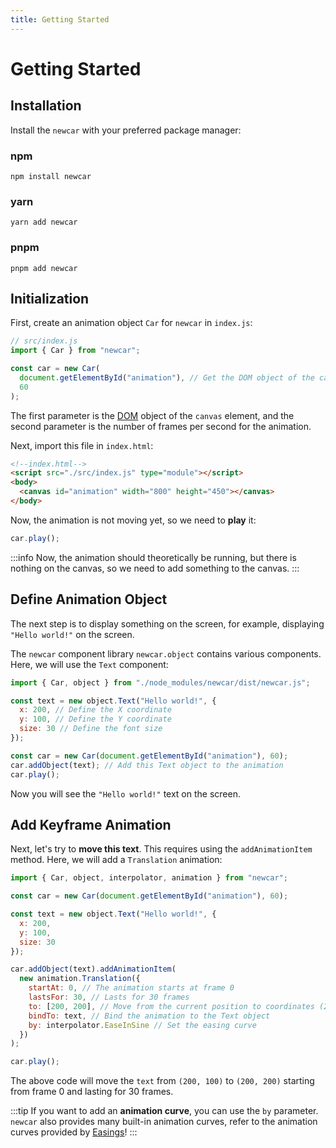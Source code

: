 ```yaml
---
title: Getting Started
---
```


# Getting Started <Badge type="tip" text="^0.3.0" />

## Installation

Install the `newcar` with your preferred package manager:

### npm

```shell
npm install newcar
```

### yarn

```shell
yarn add newcar
```

### pnpm

```shell
pnpm add newcar
```

## Initialization

First, create an animation object `Car` for `newcar` in `index.js`:

```javascript
// src/index.js
import { Car } from "newcar";

const car = new Car(
  document.getElementById("animation"), // Get the DOM object of the canvas
  60
);
```

The first parameter is the [DOM](https://developer.mozilla.org/en-US/docs/Web/API/Document_Object_Model/Introduction) object of the `canvas` element, and the second parameter is the number of frames per second for the animation.

Next, import this file in `index.html`:

```html
<!--index.html-->
<script src="./src/index.js" type="module"></script>
<body>
  <canvas id="animation" width="800" height="450"></canvas>
</body>
```

Now, the animation is not moving yet, so we need to **play** it:

```javascript
car.play();
```

:::info
Now, the animation should theoretically be running, but there is nothing on the canvas, so we need to add something to the canvas.
:::

## Define Animation Object

The next step is to display something on the screen, for example, displaying `"Hello world!"` on the screen.

The `newcar` component library `newcar.object` contains various components. Here, we will use the `Text` component:

```javascript
import { Car, object } from "./node_modules/newcar/dist/newcar.js";

const text = new object.Text("Hello world!", {
  x: 200, // Define the X coordinate
  y: 100, // Define the Y coordinate
  size: 30 // Define the font size
});

const car = new Car(document.getElementById("animation"), 60);
car.addObject(text); // Add this Text object to the animation
car.play();
```

Now you will see the `"Hello world!"` text on the screen.

<!-- ?> For more parameters and more components of Text, please refer to the [Component List](/api/objects/object-all.md) -->

## Add Keyframe Animation

Next, let's try to **move this text**. This requires using the `addAnimationItem` method. Here, we will add a `Translation` animation:

```javascript
import { Car, object, interpolator, animation } from "newcar";

const car = new Car(document.getElementById("animation"), 60);

const text = new object.Text("Hello world!", {
  x: 200,
  y: 100,
  size: 30
});

car.addObject(text).addAnimationItem(
  new animation.Translation({
    startAt: 0, // The animation starts at frame 0
    lastsFor: 30, // Lasts for 30 frames
    to: [200, 200], // Move from the current position to coordinates (200, 200)
    bindTo: text, // Bind the animation to the Text object
    by: interpolator.EaseInSine // Set the easing curve
  })
);

car.play();
```

The above code will move the `text` from `(200, 100)` to `(200, 200)` starting from frame 0 and lasting for 30 frames.

<!-- Animation Demo: <iframe height="500" width="800" src="../../demos/begin"></iframe> -->

:::tip
If you want to add an **animation curve**, you can use the `by` parameter. `newcar` also provides many built-in animation curves, refer to the animation curves provided by [Easings](https://easings.net/)!
:::

<!-- <iframe height="500px" src="https://easings.net/"></iframe> -->

<!-- ?> For more keyframe animations, please refer to the [Animation List](api/animations/animation-all.md) -->
